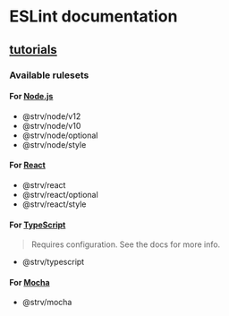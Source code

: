 # ESLint documentation

## [tutorials](tutorials)

### Available rulesets

#### For [Node.js][nodejs-docs]

- @strv/node/v12
- @strv/node/v10
- @strv/node/optional
- @strv/node/style

#### For [React][react-docs]

- @strv/react
- @strv/react/optional
- @strv/react/style

#### For [TypeScript][typescript-docs]

> Requires configuration. See the docs for more info.

- @strv/typescript

#### For [Mocha][mocha-docs]

- @strv/mocha

[nodejs-docs]: ../packages/eslint-config-node
[react-docs]: ../packages/eslint-config-react
[typescript-docs]: ../packages/eslint-config-typescript
[mocha-docs]: ../packages/eslint-config-mocha
